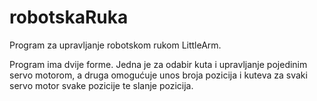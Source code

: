 # robotskaRuka
Program za upravljanje robotskom rukom LittleArm.

Program ima dvije forme. Jedna je za odabir kuta i upravljanje pojedinim servo motorom, a druga omogućuje unos broja pozicija i kuteva za svaki servo motor svake pozicije te slanje pozicija.

